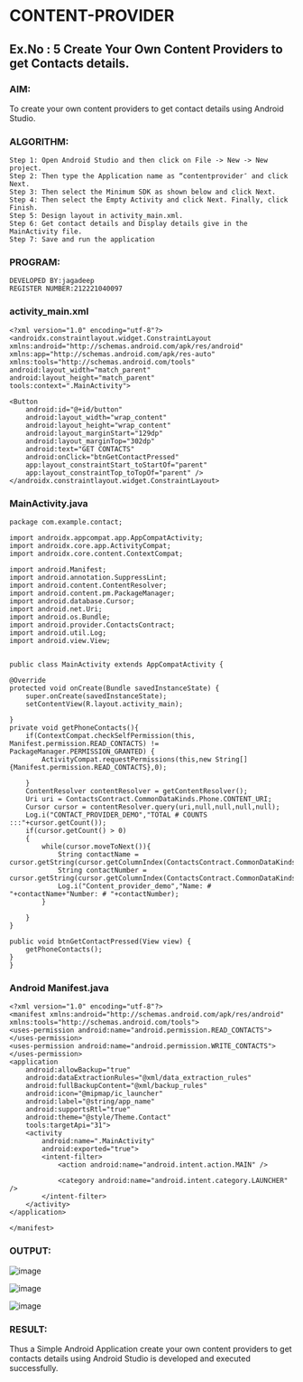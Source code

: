 # CONTENT-PROVIDER
## Ex.No : 5 Create Your Own Content Providers to get Contacts details.
### AIM:
To create your own content providers to get contact details using Android Studio.
### ALGORITHM:
```
Step 1: Open Android Studio and then click on File -> New -> New project.
Step 2: Then type the Application name as “contentprovider″ and click Next.
Step 3: Then select the Minimum SDK as shown below and click Next.
Step 4: Then select the Empty Activity and click Next. Finally, click Finish.
Step 5: Design layout in activity_main.xml.
Step 6: Get contact details and Display details give in the MainActivity file.
Step 7: Save and run the application
```
### PROGRAM:
```
DEVELOPED BY:jagadeep
REGISTER NUMBER:212221040097
```
### activity_main.xml
```
<?xml version="1.0" encoding="utf-8"?>
<androidx.constraintlayout.widget.ConstraintLayout xmlns:android="http://schemas.android.com/apk/res/android"
xmlns:app="http://schemas.android.com/apk/res-auto"
xmlns:tools="http://schemas.android.com/tools"
android:layout_width="match_parent"
android:layout_height="match_parent"
tools:context=".MainActivity">

<Button
    android:id="@+id/button"
    android:layout_width="wrap_content"
    android:layout_height="wrap_content"
    android:layout_marginStart="129dp"
    android:layout_marginTop="302dp"
    android:text="GET CONTACTS"
    android:onClick="btnGetContactPressed"
    app:layout_constraintStart_toStartOf="parent"
    app:layout_constraintTop_toTopOf="parent" />
</androidx.constraintlayout.widget.ConstraintLayout>
```
### MainActivity.java
```
package com.example.contact;

import androidx.appcompat.app.AppCompatActivity;
import androidx.core.app.ActivityCompat;
import androidx.core.content.ContextCompat;

import android.Manifest;
import android.annotation.SuppressLint;
import android.content.ContentResolver;
import android.content.pm.PackageManager;
import android.database.Cursor;
import android.net.Uri;
import android.os.Bundle;
import android.provider.ContactsContract;
import android.util.Log;
import android.view.View;


public class MainActivity extends AppCompatActivity {

@Override
protected void onCreate(Bundle savedInstanceState) {
    super.onCreate(savedInstanceState);
    setContentView(R.layout.activity_main);

}
private void getPhoneContacts(){
    if(ContextCompat.checkSelfPermission(this, Manifest.permission.READ_CONTACTS) != PackageManager.PERMISSION_GRANTED) {
        ActivityCompat.requestPermissions(this,new String[] {Manifest.permission.READ_CONTACTS},0);

    }
    ContentResolver contentResolver = getContentResolver();
    Uri uri = ContactsContract.CommonDataKinds.Phone.CONTENT_URI;
    Cursor cursor = contentResolver.query(uri,null,null,null,null);
    Log.i("CONTACT_PROVIDER_DEMO","TOTAL # COUNTS :::"+cursor.getCount());
    if(cursor.getCount() > 0)
    {
        while(cursor.moveToNext()){
            String contactName = cursor.getString(cursor.getColumnIndex(ContactsContract.CommonDataKinds.Phone.DISPLAY_NAME));
            String contactNumber = cursor.getString(cursor.getColumnIndex(ContactsContract.CommonDataKinds.Phone.NUMBER));
            Log.i("Content_provider_demo","Name: # "+contactName+"Number: # "+contactNumber);
        }

    }
}

public void btnGetContactPressed(View view) {
    getPhoneContacts();
}
}
```
### Android Manifest.java
```
<?xml version="1.0" encoding="utf-8"?>
<manifest xmlns:android="http://schemas.android.com/apk/res/android"
xmlns:tools="http://schemas.android.com/tools">
<uses-permission android:name="android.permission.READ_CONTACTS"></uses-permission>
<uses-permission android:name="android.permission.WRITE_CONTACTS"></uses-permission>
<application
    android:allowBackup="true"
    android:dataExtractionRules="@xml/data_extraction_rules"
    android:fullBackupContent="@xml/backup_rules"
    android:icon="@mipmap/ic_launcher"
    android:label="@string/app_name"
    android:supportsRtl="true"
    android:theme="@style/Theme.Contact"
    tools:targetApi="31">
    <activity
        android:name=".MainActivity"
        android:exported="true">
        <intent-filter>
            <action android:name="android.intent.action.MAIN" />

            <category android:name="android.intent.category.LAUNCHER" />
        </intent-filter>
    </activity>
</application>

</manifest>
```
### OUTPUT:

![image](https://github.com/HibaRajarajeswari/CONTENT-PROVIDER/assets/129970809/2b458cc2-e3ef-4455-afe6-48ccb4221abe)

![image](https://github.com/HibaRajarajeswari/CONTENT-PROVIDER/assets/129970809/5930b215-f280-4a93-81c6-1eaf96d4852c)

![image](https://github.com/HibaRajarajeswari/CONTENT-PROVIDER/assets/129970809/9e6c69b9-c092-4375-9418-459a9a893c9a)
### RESULT:
Thus a Simple Android Application create your own content providers to get contacts details using Android Studio is developed and executed successfully.
